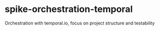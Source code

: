 # spike-orchestration-temporal
Orchestration with temporal.io, focus on project structure and testability
